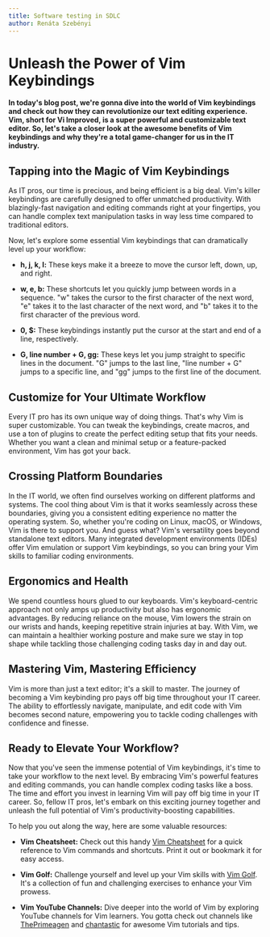 ```yaml
---
title: Software testing in SDLC
author: Renáta Szebényi
---
```


# Unleash the Power of Vim Keybindings

**In today's blog post, we're gonna dive into the world of Vim keybindings and check out how they can revolutionize our text editing experience.
Vim, short for Vi Improved, is a super powerful and customizable text editor. So, let's take a closer look at the awesome benefits of Vim keybindings and why they're a total game-changer for us in the IT industry.**

## Tapping into the Magic of Vim Keybindings

As IT pros, our time is precious, and being efficient is a big deal. Vim's killer keybindings are carefully designed to offer unmatched productivity. With blazingly-fast navigation and editing commands right at your fingertips, you can handle complex text manipulation tasks in way less time compared to traditional editors.

Now, let's explore some essential Vim keybindings that can dramatically level up your workflow:

- **h, j, k, l:** These keys make it a breeze to move the cursor left, down, up, and right.

- **w, e, b:** These shortcuts let you quickly jump between words in a sequence. "w" takes the cursor to the first character of the next word, "e" takes it to the last character of the next word, and "b" takes it to the first character of the previous word.

- **0, $:** These keybindings instantly put the cursor at the start and end of a line, respectively.

- **G, line number + G, gg:** These keys let you jump straight to specific lines in the document. "G" jumps to the last line, "line number + G" jumps to a specific line, and "gg" jumps to the first line of the document.

## Customize for Your Ultimate Workflow

Every IT pro has its own unique way of doing things. That's why Vim is super customizable. You can tweak the keybindings, create macros, and use a ton of plugins to create the perfect editing setup that fits your needs. Whether you want a clean and minimal setup or a feature-packed environment, Vim has got your back.

## Crossing Platform Boundaries

In the IT world, we often find ourselves working on different platforms and systems. The cool thing about Vim is that it works seamlessly across these boundaries, giving you a consistent editing experience no matter the operating system. So, whether you're coding on Linux, macOS, or Windows, Vim is there to support you. And guess what? Vim's versatility goes beyond standalone text editors. Many integrated development environments (IDEs) offer Vim emulation or support Vim keybindings, so you can bring your Vim skills to familiar coding environments.

## Ergonomics and Health

We spend countless hours glued to our keyboards. Vim's keyboard-centric approach not only amps up productivity but also has ergonomic advantages. By reducing reliance on the mouse, Vim lowers the strain on our wrists and hands, keeping repetitive strain injuries at bay. With Vim, we can maintain a healthier working posture and make sure we stay in top shape while tackling those challenging coding tasks day in and day out.

## Mastering Vim, Mastering Efficiency

Vim is more than just a text editor; it's a skill to master. The journey of becoming a Vim keybinding pro pays off big time throughout your IT career. The ability to effortlessly navigate, manipulate, and edit code with Vim becomes second nature, empowering you to tackle coding challenges with confidence and finesse.

## Ready to Elevate Your Workflow?

Now that you've seen the immense potential of Vim keybindings, it's time to take your workflow to the next level. By embracing Vim's powerful features and editing commands, you can handle complex coding tasks like a boss. The time and effort you invest in learning Vim will pay off big time in your IT career. So, fellow IT pros, let's embark on this exciting journey together and unleash the full potential of Vim's productivity-boosting capabilities.

To help you out along the way, here are some valuable resources:

- **Vim Cheatsheet:** Check out this handy [Vim Cheatsheet](https://vim.rtorr.com) for a quick reference to Vim commands and shortcuts. Print it out or bookmark it for easy access.

- **Vim Golf:** Challenge yourself and level up your Vim skills with [Vim Golf](https://www.vimgolf.com). It's a collection of fun and challenging exercises to enhance your Vim prowess.

- **Vim YouTube Channels:** Dive deeper into the world of Vim by exploring YouTube channels for Vim learners. You gotta check out channels like [ThePrimeagen](https://www.youtube.com/watch?v=X6AR2RMB5tE&list=PLm323Lc7iSW_wuxqmKx_xxNtJC_hJbQ7R) and [chantastic](https://www.youtube.com/watch?v=jwxK5Eg_TnM&list=PLnc_NxpmOxaNqdGvUg8RBi8ZTaZGPdqBD) for awesome Vim tutorials and tips.
